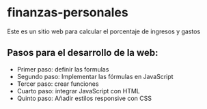 # finanzas-personales

Este es un sitio web para calcular el porcentaje de ingresos y gastos

## Pasos para el desarrollo de la web:

- Primer paso: definir las formulas
- Segundo paso: Implementar las fórmulas en JavaScript
- Tercer paso: crear funciones
- Cuarto paso: integrar JavaScript con HTML
- Quinto paso: Añadir estilos responsive con CSS
